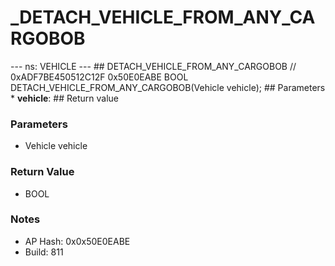 # _DETACH_VEHICLE_FROM_ANY_CARGOBOB

--- ns: VEHICLE --- ## DETACH_VEHICLE_FROM_ANY_CARGOBOB  // 0xADF7BE450512C12F 0x50E0EABE BOOL DETACH_VEHICLE_FROM_ANY_CARGOBOB(Vehicle vehicle);   ## Parameters * **vehicle**:  ## Return value

### Parameters
* Vehicle vehicle

### Return Value
* BOOL

### Notes
* AP Hash: 0x0x50E0EABE
* Build: 811

